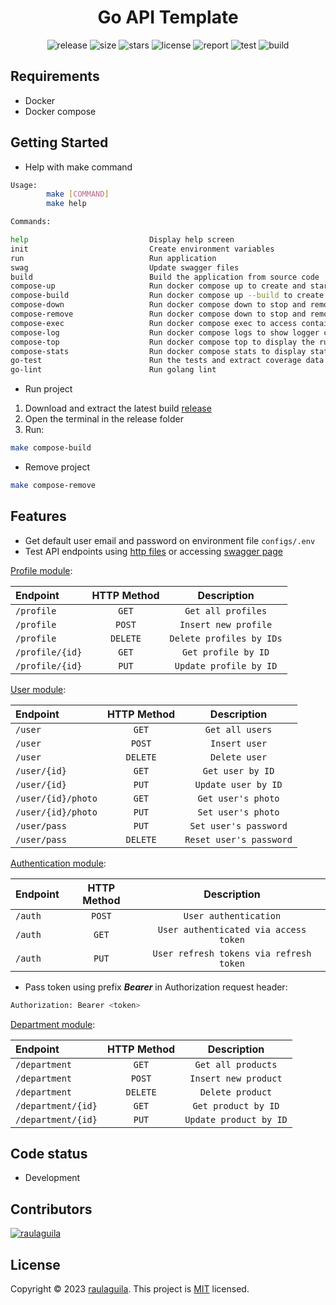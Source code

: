 <h1 style="text-align:center">Go API Template</h1>

<p style="text-align:center">
  <a href="https://github.com/raulaguila/go-api/releases" target="_blank" style="text-decoration: none;">
    <img src="https://img.shields.io/github/v/release/raulaguila/go-api.svg?style=flat&labelColor=0D1117" alt="release">
  </a>
  <img src="https://img.shields.io/github/repo-size/raulaguila/go-api?style=flat&labelColor=0D1117" alt="size">
  <img src="https://img.shields.io/github/stars/raulaguila/go-api?style=flat&labelColor=0D1117" alt="stars">
  <a href="../LICENSE" target="_blank" style="text-decoration: none;">
    <img src="https://img.shields.io/badge/License-MIT-blue.svg?style=flat&labelColor=0D1117" alt="license">
  </a>
  <a href="https://goreportcard.com/report/github.com/raulaguila/go-api" target="_blank" style="text-decoration: none;">
    <img src="https://goreportcard.com/badge/github.com/raulaguila/go-api?style=flat&labelColor=0D1117" alt="report">
  </a>
  <a href="https://github.com/raulaguila/go-api/actions?query=workflow%3Ago-test" target="_blank" style="text-decoration: none;">
    <img src="https://github.com/raulaguila/go-api/actions/workflows/go_test.yml/badge.svg" alt="test">
  </a>
  <a href="https://github.com/raulaguila/go-api/actions?query=workflow%3Ago-build" target="_blank" style="text-decoration: none;">
    <img src="https://github.com/raulaguila/go-api/actions/workflows/go_build.yml/badge.svg" alt="build">
  </a>
</p>

## Requirements

- Docker
- Docker compose

## Getting Started

- Help with make command

```sh
Usage:
        make [COMMAND]
        make help

Commands: 

help                           Display help screen
init                           Create environment variables
run                            Run application
swag                           Update swagger files
build                          Build the application from source code
compose-up                     Run docker compose up to create and start containers
compose-build                  Run docker compose up --build to create and start containers
compose-down                   Run docker compose down to stop and remove containers and networks
compose-remove                 Run docker compose down to stop and remove containers, networks and volumes
compose-exec                   Run docker compose exec to access container bash 
compose-log                    Run docker compose logs to show logger container
compose-top                    Run docker compose top to display the running containers processes
compose-stats                  Run docker compose stats to display stats from the containers
go-test                        Run the tests and extract coverage data
go-lint                        Run golang lint
```

- Run project

1. Download and extract the latest build [release](https://github.com/raulaguila/go-api/releases)
2. Open the terminal in the release folder
3. Run:

```sh
make compose-build
```

- Remove project

```sh
make compose-remove
```

## Features

- Get default user email and password on environment file `configs/.env`
- Test API endpoints using <a href="../api" target="_blank">http files</a> or
  accessing <a href="http://127.0.0.1:9000/swagger/index.html" target="_blank">swagger page</a>

[Profile module](../api/profile.http):

| Endpoint        | HTTP Method |       Description        |
|:----------------|:-----------:|:------------------------:|
| `/profile`      |    `GET`    |    `Get all profiles`    |
| `/profile`      |   `POST`    |   `Insert new profile`   |
| `/profile`      |  `DELETE`   | `Delete profiles by IDs` |
| `/profile/{id}` |    `GET`    |   `Get profile by ID`    |
| `/profile/{id}` |    `PUT`    |  `Update profile by ID`  |

[User module](../api/user.http):

| Endpoint           | HTTP Method |       Description       |
|:-------------------|:-----------:|:-----------------------:|
| `/user`            |    `GET`    |     `Get all users`     |
| `/user`            |   `POST`    |      `Insert user`      |
| `/user`            |  `DELETE`   |      `Delete user`      |
| `/user/{id}`       |    `GET`    |    `Get user by ID`     |
| `/user/{id}`       |    `PUT`    |   `Update user by ID`   |
| `/user/{id}/photo` |    `GET`    |   `Get user's photo`    |
| `/user/{id}/photo` |    `PUT`    |   `Set user's photo`    |
| `/user/pass`       |    `PUT`    |  `Set user's password`  |
| `/user/pass`       |  `DELETE`   | `Reset user's password` |

[Authentication module](../api/auth.http):

| Endpoint | HTTP Method |               Description               |
|:---------|:-----------:|:---------------------------------------:|
| `/auth`  |   `POST`    |          `User authentication`          |
| `/auth`  |    `GET`    |  `User authenticated via access token`  |
| `/auth`  |    `PUT`    | `User refresh tokens via refresh token` |

- Pass token using prefix _**Bearer**_ in Authorization request header:

```bash
Authorization: Bearer <token>
```

[Department module](../api/department.http):

| Endpoint           | HTTP Method |      Description       |
|:-------------------|:-----------:|:----------------------:|
| `/department`      |    `GET`    |   `Get all products`   |
| `/department`      |   `POST`    |  `Insert new product`  |
| `/department`      |  `DELETE`   |    `Delete product`    |
| `/department/{id}` |    `GET`    |  `Get product by ID`   |
| `/department/{id}` |    `PUT`    | `Update product by ID` |

## Code status

- Development

## Contributors

<a href="https://github.com/raulaguila" target="_blank">
  <img src="https://contrib.rocks/image?repo=raulaguila/go-api" alt="raulaguila">
</a>

## License

Copyright © 2023 [raulaguila](https://github.com/raulaguila).
This project is [MIT](../LICENSE) licensed.
